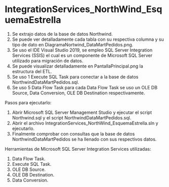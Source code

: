 # IntegrationServices_NorthWind_EsquemaEstrella
1. Se extrajo datos de la base de datos Northwind. 
2. Se puede ver detalladamente cada tabla con su respectiva columna y su tipo de dato en DiagramaNortwind_DataMartPedidos.png. 
3. Se uso el IDE Visual Studio 2019, se empleo SQL Server Integration Services (SSIS) el cual es un componente de Microsoft SQL Server utilizado para migración de datos. 
4. Se puede visualizar detalladamente en PantallaPrincipal.png la estructura del ETL. 
5. Se uso 1 Execute SQL Task para conectar a la base de datos NorthwindDataMartPedidos.sql. 
6. Se uso 5 Data Flow Task para cada Data Flow Task se uso un OLE DB Source, Data Conversion, OLE DB Destination respectivamente. 

Pasos para ejecutarlo:
1. Abrir Microsoft SQL Server Management Studio y ejecutar el script Northwind.sql y el script NorthwindDataMartPedidos.sql.
2. Abrir el archivo IntegrationServices_NorthWind_EsquemaEstrella.sln y ejecutarlo.
3. Finalmente comprobar con consultas que la base de datos NorthwindDataMartPedidos se ha llenado con sus respectivos datos.

Herramientas de Microsoft SQL Server Integration Services utilizadas:
1. Data Flow Task.
2. Execute SQL Task.
3. OLE DB Source.
4. OLE DB Destination.
5. Data Conversion.
